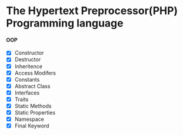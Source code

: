 # The Hypertext Preprocessor(PHP) Programming language

#### OOP
- [x] Constructor
- [x] Destructor
- [x] Inheritence
- [x] Access Modifers
- [x] Constants
- [x] Abstract Class
- [x] Interfaces
- [x] Traits
- [x] Static Methods
- [x] Static Properties
- [x] Namespace
- [x] Final Keyword